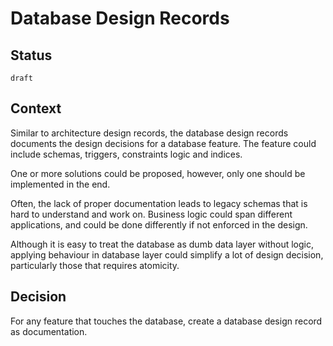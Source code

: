 # Database Design Records

## Status


`draft`


## Context


Similar to architecture design records, the database design records documents the design decisions for a database feature. The feature could include schemas, triggers, constraints logic and indices.

One or more solutions could be proposed, however, only one should be implemented in the end.

Often, the lack of proper documentation leads to legacy schemas that is hard to understand and work on. Business logic could span different applications, and could be done differently if not enforced in the design.

Although it is easy to treat the database as dumb data layer without logic, applying behaviour in database layer could simplify a lot of design decision, particularly those that requires atomicity.


## Decision


For any feature that touches the database, create a database design record as documentation.
